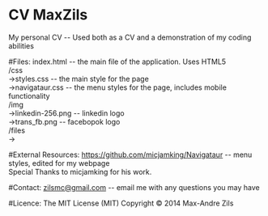 CV MaxZils
==========

My personal CV -- Used both as a CV and a demonstration of my coding abilities

#Files:
  index.html     -- the main file of the application. Uses HTML5<br>
  /css<br>
    ->styles.css     -- the main style for the page<br>
    ->navigataur.css -- the menu styles for the page, includes mobile functionality<br>
  /img<br>
    ->linkedin-256.png -- linkedin logo<br>
    ->trans_fb.png     -- facebopok logo <br>
  /files<br>
    -> 
    
  
#External Resources:
  https://github.com/micjamking/Navigataur -- menu styles, edited for my webpage<br>
  Special Thanks to micjamking for his work.

#Contact:
  zilsmc@gmail.com -- email me with any questions you may have

#Licence:
  The MIT License (MIT)
  Copyright &copy; 2014 Max-Andre Zils  
